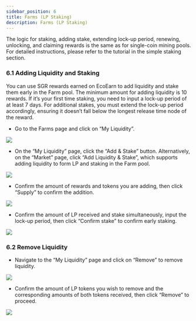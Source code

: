 ```yaml
---
sidebar_position: 6
title: Farms (LP Staking)
description: Farms (LP Staking)
---
```


The logic for staking, adding stake, extending lock-up period, renewing, unlocking, and claiming rewards is the same as for single-coin mining pools. For detailed instructions, please refer to the tutorial in the simple staking section.

### 6.1 **Adding Liquidity and Staking**

You can use SGR rewards earned on EcoEarn to add liquidity and stake them early in the Farm pool. The minimum amount for adding liquidity is 10 rewards. If it’s your first time staking, you need to input a lock-up period of at least 7 days. For additional stakes, you must extend the lock-up period accordingly, ensuring it doesn’t fall below the longest release time node of the reward.

-   Go to the Farms page and click on “My Liquidity”.

![](/img/4.3.1.1.png)

-   On the “My Liquidity” page, click the “Add & Stake” button. Alternatively, on the “Market” page, click “Add Liquidity & Stake”, which supports adding liquidity to form LP and staking in the Farm pool.

![](/img/4.3.1.2.png)

-   Confirm the amount of rewards and tokens you are adding, then click “Supply” to confirm the addition.

![](/img/4.3.1.3.png)

-   Confirm the amount of LP received and stake simultaneously, input the lock-up period, then click “Confirm stake” to confirm early staking.

![](/img/4.3.1.4.png)

### 6.2 **Remove Liquidity**

-   Navigate to the “My Liquidity” page and click on “Remove” to remove liquidity.

![](/img/4.3.2.1.png)

-   Confirm the amount of LP tokens you wish to remove and the corresponding amounts of both tokens received, then click “Remove” to proceed.

![](/img/4.3.2.2.png)